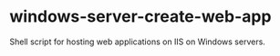 # windows-server-create-web-app
Shell script for hosting web applications on IIS on Windows servers.
